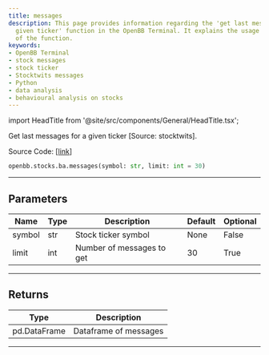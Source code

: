```yaml
---
title: messages
description: This page provides information regarding the 'get last messages for a
  given ticker' function in the OpenBB Terminal. It explains the usage and parameters
  of the function.
keywords:
- OpenBB Terminal
- stock messages
- stock ticker
- Stocktwits messages
- Python
- data analysis
- behavioural analysis on stocks
---
```


import HeadTitle from '@site/src/components/General/HeadTitle.tsx';

<HeadTitle title="stocks.ba.messages - Reference | OpenBB SDK Docs" />

Get last messages for a given ticker [Source: stocktwits].

Source Code: [[link](https://github.com/OpenBB-finance/OpenBBTerminal/tree/main/openbb_terminal/common/behavioural_analysis/stocktwits_model.py#L52)]

```python
openbb.stocks.ba.messages(symbol: str, limit: int = 30)
```

---

## Parameters

| Name | Type | Description | Default | Optional |
| ---- | ---- | ----------- | ------- | -------- |
| symbol | str | Stock ticker symbol | None | False |
| limit | int | Number of messages to get | 30 | True |


---

## Returns

| Type | Description |
| ---- | ----------- |
| pd.DataFrame | Dataframe of messages |
---
